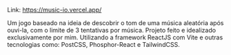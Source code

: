 Link: https://music-io.vercel.app/

Um jogo baseado na ideia de descobrir o tom de uma música aleatória após ouvi-la, com o limite de 3 tentativas por música.
Projeto feito e idealizado exclusivamente por mim.
Utilizando a framework ReactJS com Vite e outras tecnologias como: PostCSS, Phosphor-React e TailwindCSS.
